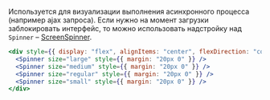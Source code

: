 Используется для визуализации выполнения асинхронного процесса (например ajax запроса). Если нужно на момент загрузки
заблокировать интерфейс, то можно использовать надстройку над `Spinner` – [ScreenSpinner](#!/ScreenSpinner).

```jsx { "props": { "layout": false, "iframe": false } }
<div style={{ display: "flex", alignItems: "center", flexDirection: "column" }}>
  <Spinner size="large" style={{ margin: "20px 0" }} />
  <Spinner size="medium" style={{ margin: "20px 0" }} />
  <Spinner size="regular" style={{ margin: "20px 0" }} />
  <Spinner size="small" style={{ margin: "20px 0" }} />
</div>
```
